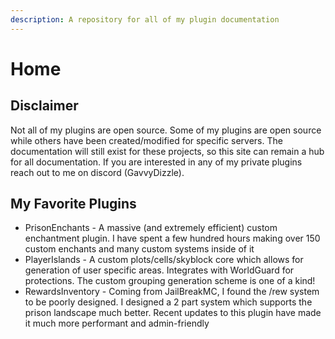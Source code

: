 ```yaml
---
description: A repository for all of my plugin documentation
---
```


# Home

## Disclaimer

Not all of my plugins are open source. Some of my plugins are open source while others have been created/modified for specific servers. The documentation will still exist for these projects, so this site can remain a hub for all documentation. If you are interested in any of my private plugins reach out to me on discord (GavvyDizzle).

## My Favorite Plugins

* PrisonEnchants - A massive (and extremely efficient) custom enchantment plugin. I have spent a few hundred hours making over 150 custom enchants and many custom systems inside of it
* PlayerIslands - A custom plots/cells/skyblock core which allows for generation of user specific areas. Integrates with WorldGuard for protections. The custom grouping generation scheme is one of a kind!
* RewardsInventory - Coming from JailBreakMC, I found the /rew system to be poorly designed. I designed a 2 part system which supports the prison landscape much better. Recent updates to this plugin have made it much more performant and admin-friendly

